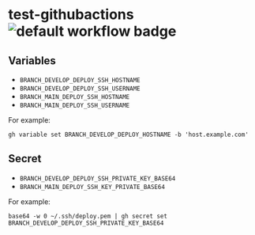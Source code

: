 # test-githubactions ![default workflow badge](https://github.com/gslin/test-githubactions/actions/workflows/default.yml/badge.svg)

## Variables

* `BRANCH_DEVELOP_DEPLOY_SSH_HOSTNAME`
* `BRANCH_DEVELOP_DEPLOY_SSH_USERNAME`
* `BRANCH_MAIN_DEPLOY_SSH_HOSTNAME`
* `BRANCH_MAIN_DEPLOY_SSH_USERNAME`

For example:

    gh variable set BRANCH_DEVELOP_DEPLOY_HOSTNAME -b 'host.example.com'

## Secret

* `BRANCH_DEVELOP_DEPLOY_SSH_PRIVATE_KEY_BASE64`
* `BRANCH_MAIN_DEPLOY_SSH_KEY_PRIVATE_BASE64`

For example:

    base64 -w 0 ~/.ssh/deploy.pem | gh secret set BRANCH_DEVELOP_DEPLOY_SSH_PRIVATE_KEY_BASE64
